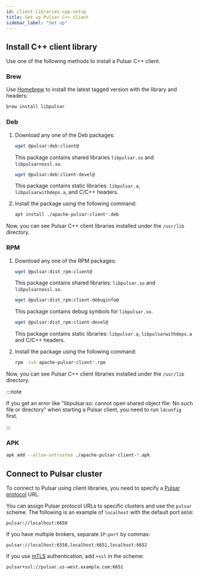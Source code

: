 ```yaml
---
id: client-libraries-cpp-setup
title: Set up Pulsar C++ client
sidebar_label: "Set up"
---
```


## Install C++ client library

Use one of the following methods to install a Pulsar C++ client.

### Brew

Use [Homebrew](http://brew.sh/) to install the latest tagged version with the library and headers:

```bash
brew install libpulsar
```

### Deb

1. Download any one of the Deb packages:

   <Tabs>
   <TabItem value="client">

   ```bash
   wget @pulsar:deb:client@
   ```

   This package contains shared libraries `libpulsar.so` and `libpulsarnossl.so`.

   </TabItem>
   <TabItem value="client-devel">

   ```bash
   wget @pulsar:deb:client-devel@
   ```

   This package contains static libraries: `libpulsar.a`, `libpulsarwithdeps.a`, and C/C++ headers.

   </TabItem>
   </Tabs>

2. Install the package using the following command:

   ```bash
   apt install ./apache-pulsar-client*.deb
   ```

Now, you can see Pulsar C++ client libraries installed under the `/usr/lib` directory.

### RPM

1. Download any one of the RPM packages:

   <Tabs>
   <TabItem value="client">

   ```bash
   wget @pulsar:dist_rpm:client@
   ```

   This package contains shared libraries: `libpulsar.so` and `libpulsarnossl.so`.

   </TabItem>
   <TabItem value="client-debuginfo">

   ```bash
   wget @pulsar:dist_rpm:client-debuginfo@
   ```

   This package contains debug symbols for `libpulsar.so`.

   </TabItem>
   <TabItem value="client-devel">

   ```bash
   wget @pulsar:dist_rpm:client-devel@
   ```

   This package contains static libraries: `libpulsar.a`, `libpulsarwithdeps.a` and C/C++ headers.

   </TabItem>
   </Tabs>

2. Install the package using the following command:

   ```bash
   rpm -ivh apache-pulsar-client*.rpm
   ```

Now, you can see Pulsar C++ client libraries installed under the `/usr/lib` directory.

:::note

If you get an error like "libpulsar.so: cannot open shared object file: No such file or directory" when starting a Pulsar client, you need to run `ldconfig` first.

:::

### APK

```bash
apk add --allow-untrusted ./apache-pulsar-client-*.apk
```

## Connect to Pulsar cluster

To connect to Pulsar using client libraries, you need to specify a [Pulsar protocol](developing-binary-protocol.md) URL.

You can assign Pulsar protocol URLs to specific clusters and use the `pulsar` scheme. The following is an example of `localhost` with the default port `6650`:

```http
pulsar://localhost:6650
```

If you have multiple brokers, separate `IP:port` by commas:

```http
pulsar://localhost:6550,localhost:6651,localhost:6652
```

If you use [mTLS](security-tls-authentication.md) authentication, add `+ssl` in the scheme:

```http
pulsar+ssl://pulsar.us-west.example.com:6651
```